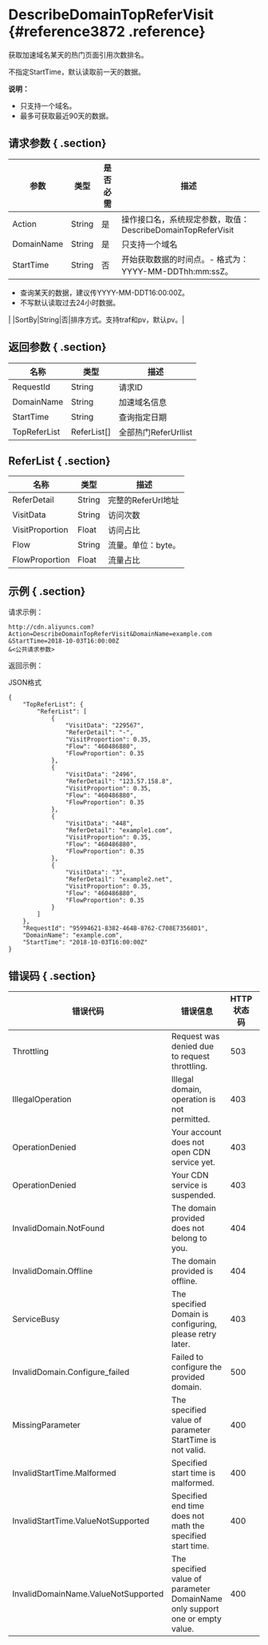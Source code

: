 # DescribeDomainTopReferVisit {#reference3872 .reference}

获取加速域名某天的热门页面引用次数排名。

不指定StartTime，默认读取前一天的数据。

**说明：** 

-   只支持一个域名。
-   最多可获取最近90天的数据。

## 请求参数 { .section}

|参数|类型|是否必需|描述|
|--|--|----|--|
|Action|String|是|操作接口名，系统规定参数，取值：DescribeDomainTopReferVisit|
|DomainName|String|是|只支持一个域名|
|StartTime|String|否|开始获取数据的时间点。-   格式为：YYYY-MM-DDThh:mm:ssZ。
-   查询某天的数据，建议传YYYY-MM-DDT16:00:00Z。
-   不写默认读取过去24小时数据。

|
|SortBy|String|否|排序方式。支持traf和pv，默认pv。|

## 返回参数 { .section}

|名称|类型|描述|
|--|--|--|
|RequestId|String|请求ID|
|DomainName|String|加速域名信息|
|StartTime|String|查询指定日期|
|TopReferList|ReferList\[\]|全部热门ReferUrllist|

## ReferList { .section}

|名称|类型|描述|
|--|--|--|
|ReferDetail|String|完整的ReferUrl地址|
|VisitData|String|访问次数|
|VisitProportion|Float|访问占比|
|Flow|String|流量。单位：byte。|
|FlowProportion|Float|流量占比|

## 示例 { .section}

请求示例：

```
http://cdn.aliyuncs.com?Action=DescribeDomainTopReferVisit&DomainName=example.com
&StartTime=2018-10-03T16:00:00Z
&<公共请求参数>
```

返回示例：

JSON格式

```language-json
{
    "TopReferList": {
        "ReferList": [
            {
                "VisitData": "229567",
                "ReferDetail": "-",
                "VisitProportion": 0.35,
                "Flow": "460486880",
                "FlowProportion": 0.35
            },
            {
                "VisitData": "2496",
                "ReferDetail": "123.57.158.8",
                "VisitProportion": 0.35,
                "Flow": "460486880",
                "FlowProportion": 0.35
            },
            {
                "VisitData": "448",
                "ReferDetail": "example1.com",
                "VisitProportion": 0.35,
                "Flow": "460486880",
                "FlowProportion": 0.35
            },
            {
                "VisitData": "3",
                "ReferDetail": "example2.net",
                "VisitProportion": 0.35,
                "Flow": "460486880",
                "FlowProportion": 0.35
            }
        ]
    },
    "RequestId": "95994621-8382-464B-8762-C708E73568D1",
    "DomainName": "example.com",
    "StartTime": "2018-10-03T16:00:00Z"
}

```

## 错误码 { .section}

|错误代码|错误信息|HTTP 状态码|描述|
|----|----|--------|--|
|Throttling|Request was denied due to request throttling.|503|请求被流量控制限制|
|IllegalOperation|Illegal domain, operation is not permitted.|403|非法域名，无法操作。|
|OperationDenied|Your account does not open CDN service yet.|403|未开通CDN服务|
|OperationDenied|Your CDN service is suspended.|403|CDN服务已被停止|
|InvalidDomain.NotFound|The domain provided does not belong to you.|404|域名不存在或不属于当前用户|
|InvalidDomain.Offline|The domain provided is offline.|404|域名已下线|
|ServiceBusy|The specified Domain is configuring, please retry later.|403|域名正在配置中，请稍后再试。|
|InvalidDomain.Configure\_failed|Failed to configure the provided domain.|500|域名配置失败|
|MissingParameter|The specified value of parameter StartTime is not valid.|400|缺少StartTime参数|
|InvalidStartTime.Malformed|Specified start time is malformed.|400|StartTime格式错误|
|InvalidStartTime.ValueNotSupported|Specified end time does not math the specified start time.|400|当前时间和StartTime差值超过90天|
|InvalidDomainName.ValueNotSupported|The specified value of parameter DomainName only support one or empty value.|400|DomainName只支持一个值或者不填|

